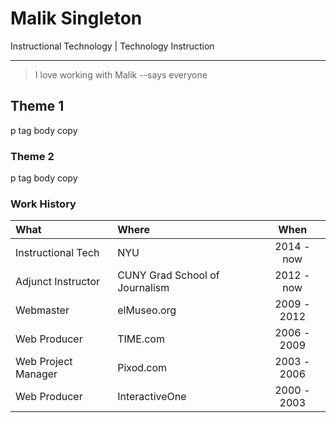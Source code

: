 # Malik Singleton
Instructional Technology | Technology Instruction

---

>I love working with Malik --says everyone


## Theme 1
p tag body copy

### Theme 2
p tag body copy

### Work History

|What|Where|When|
|:--|:--|:--:|
|Instructional Tech|NYU|2014 - now|
|Adjunct Instructor|CUNY Grad School of Journalism|2012 - now|
|Webmaster|elMuseo.org|2009 - 2012|
|Web Producer|TIME.com|2006 - 2009|
|Web Project Manager|Pixod.com|2003 - 2006|
|Web Producer|InteractiveOne|2000 - 2003|
